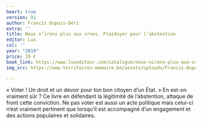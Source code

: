 ```yaml
---
heart: true
version: 91
author: Francis Dupuis-Déri
extra: ''
title: Nous n’irons plus aux urnes. Plaidoyer pour l’abstention
editor: Lux
col: ''
year: "2019"
price: 29 €
book_link: https://www.luxediteur.com/catalogue/nous-nirons-plus-aux-urnes/
img_src: https://www.territoires-memoire.be/assets/uploads/Francis-Dupuis-Déri-Nous-n’irons-plus-aux-urnes.jpg

---
```

«&nbsp;Voter ! Un droit et un devoir pour ton bon citoyen d’un État.&nbsp;» En est-on vraiment sûr ? Ce livre en défendant la légitimité de l’abstention, attaque de front cette conviction. Ne pas voter est aussi un acte politique mais celui-ci n’est vraiment pertinent que lorsqu’il est accompagné d’un engagement et des actions populaires et solidaires.